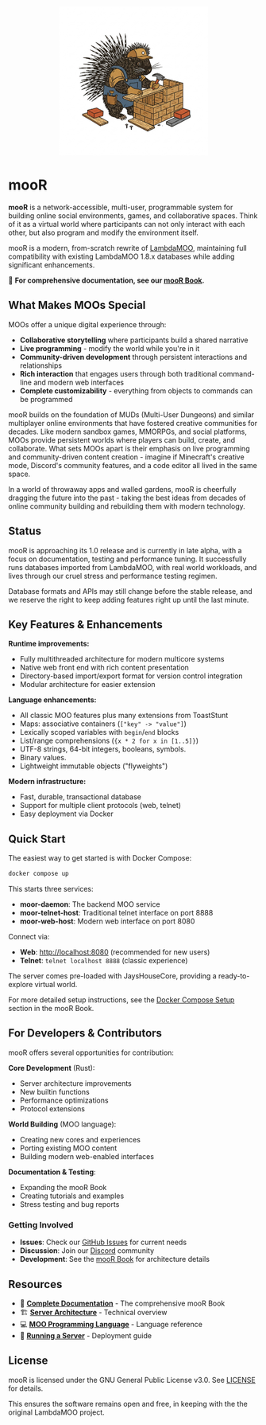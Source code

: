 <p align="center"><img src="./doc/porcupine-building.jpg" alt="mooR logo" width="300"/></p>

# mooR

**mooR** is a network-accessible, multi-user, programmable system for building online social environments, games, and collaborative spaces. Think of it as a virtual world where participants can not only interact with each other, but also program and modify the environment itself.

mooR is a modern, from-scratch rewrite of [LambdaMOO](https://en.wikipedia.org/wiki/MOO), maintaining full compatibility with existing LambdaMOO 1.8.x databases while adding significant enhancements.

📖 **For comprehensive documentation, see our [mooR Book](https://rdaum.github.io/moor/).**

## What Makes MOOs Special

MOOs offer a unique digital experience through:

- **Collaborative storytelling** where participants build a shared narrative
- **Live programming** - modify the world while you're in it
- **Community-driven development** through persistent interactions and relationships  
- **Rich interaction** that engages users through both traditional command-line and modern web interfaces
- **Complete customizability** - everything from objects to commands can be programmed

mooR builds on the foundation of MUDs (Multi-User Dungeons) and similar multiplayer online environments that have fostered creative communities for decades. Like modern sandbox games, MMORPGs, and social platforms, MOOs provide persistent worlds where players can build, create, and collaborate. What sets MOOs apart is their emphasis on live programming and community-driven content creation - imagine if Minecraft's creative mode, Discord's community features, and a code editor all lived in the same space.

In a world of throwaway apps and walled gardens, mooR is cheerfully dragging the future into the past - taking the best ideas from decades of online community building and rebuilding them with modern technology.

## Status

mooR is approaching its 1.0 release and is currently in late alpha, with a focus on documentation, testing and performance tuning. It successfully runs databases imported from LambdaMOO, with real world workloads, and lives through our cruel stress and performance testing regimen. 

Database formats and APIs may still change before the stable release, and we reserve the right to keep adding features right up until the last minute.

## Key Features & Enhancements

**Runtime improvements:**
- Fully multithreaded architecture for modern multicore systems
- Native web front end with rich content presentation
- Directory-based import/export format for version control integration
- Modular architecture for easier extension

**Language enhancements:**
- All classic MOO features plus many extensions from ToastStunt
- Maps: associative containers (`["key" -> "value"]`)
- Lexically scoped variables with `begin`/`end` blocks
- List/range comprehensions (`{x * 2 for x in [1..5]}`)
- UTF-8 strings, 64-bit integers, booleans, symbols. 
- Binary values.
- Lightweight immutable objects ("flyweights")

**Modern infrastructure:**
- Fast, durable, transactional database
- Support for multiple client protocols (web, telnet)
- Easy deployment via Docker

## Quick Start

The easiest way to get started is with Docker Compose:

```bash
docker compose up
```

This starts three services:
- **moor-daemon**: The backend MOO service
- **moor-telnet-host**: Traditional telnet interface on port 8888  
- **moor-web-host**: Modern web interface on port 8080

Connect via:
- **Web**: [http://localhost:8080](http://localhost:8080) (recommended for new users)
- **Telnet**: `telnet localhost 8888` (classic experience)

The server comes pre-loaded with JaysHouseCore, providing a ready-to-explore virtual world.

For more detailed setup instructions, see the [Docker Compose Setup](https://rdaum.github.io/moor/the-system/docker-compose-setup.html) section in the mooR Book.

## For Developers & Contributors

mooR offers several opportunities for contribution:

**Core Development** (Rust):
- Server architecture improvements
- New builtin functions
- Performance optimizations  
- Protocol extensions

**World Building** (MOO language):
- Creating new cores and experiences
- Porting existing MOO content
- Building modern web-enabled interfaces

**Documentation & Testing**:
- Expanding the mooR Book
- Creating tutorials and examples
- Stress testing and bug reports

### Getting Involved

- **Issues**: Check our [GitHub Issues](https://github.com/rdaum/moor/issues) for current needs
- **Discussion**: Join our [Discord](https://discord.gg/Ec94y5983z) community  
- **Development**: See the [mooR Book](https://rdaum.github.io/moor/) for architecture details

## Resources

- 📖 **[Complete Documentation](https://rdaum.github.io/moor/)** - The comprehensive mooR Book
- 🏗️ **[Server Architecture](https://rdaum.github.io/moor/moor-architecture.html)** - Technical overview
- 💻 **[MOO Programming Language](https://rdaum.github.io/moor/the-moo-programming-language.html)** - Language reference
- 🚀 **[Running a Server](https://rdaum.github.io/moor/the-system/running-the-server.html)** - Deployment guide

## License

mooR is licensed under the GNU General Public License v3.0. See [LICENSE](./LICENSE) for details.

This ensures the software remains open and free, in keeping with the the original LambdaMOO project.
